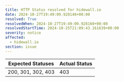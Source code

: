 ```yaml
---
title: HTTP Status resolved for hidewall.io
date: 2024-10-27T19:49:09.928146+00:00
resolved: True
resolvedWhen: 2024-10-27T19:49:09.928160+00:00
resolvedStartTime: 2024-10-25T21:09:43.161639+00:00
severity: notice
affected:
  - hidewall.io
section: issue
---
```


| Expected Statuses | Actual Status  |
|-------------------|----------------|
| 200, 301, 302, 403 | 403 |
